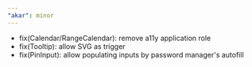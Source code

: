 ```yaml
---
"akar": minor
---
```



- fix(Calendar/RangeCalendar): remove a11y application role
- fix(Tooltip): allow SVG as trigger
- fix(PinInput): allow populating inputs by password manager's autofill
